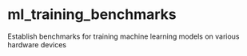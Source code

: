 # ml_training_benchmarks
Establish benchmarks for training machine learning models on various hardware devices

